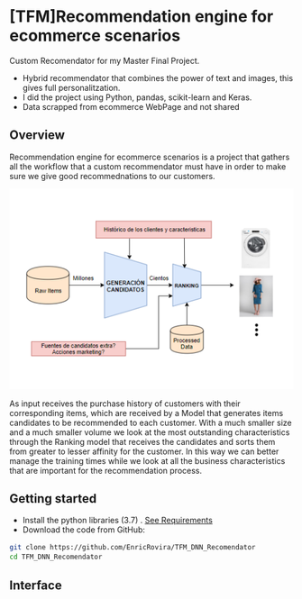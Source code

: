 # [TFM]Recommendation engine for ecommerce scenarios
Custom Recomendator for my Master Final Project.

- Hybrid recommendator that combines the power of text and images, this gives full personalitzation.
- I did the project using Python, pandas, scikit-learn and Keras.
- Data scrapped from ecommerce WebPage and not shared

## Overview

Recommendation engine for ecommerce scenarios is a project that gathers all the workflow that a custom recommendator must have in order to make sure we  give good recommednations to our customers.

![alt text](ArquitecturaGeneral.PNG "Title")

As input receives the purchase history of customers with their corresponding items, which are received by a Model that generates items candidates to be recommended to each customer. With a much smaller size and a much smaller volume we look at the most outstanding characteristics through the Ranking model that receives the candidates and sorts them from greater to lesser affinity for the customer. In this way we can better manage the training times while we look at all the business characteristics that are important for the recommendation process.

## Getting started

- Install the python libraries (3.7) . [See Requirements](https://github.com/EnricRovira/TFM_DNN_Recomendator/blob/master/requirements.txt)
- Download the code from GitHub:

```bash
git clone https://github.com/EnricRovira/TFM_DNN_Recomendator
cd TFM_DNN_Recomendator
```

## Interface



